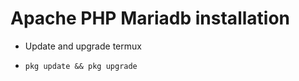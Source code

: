 # Apache PHP Mariadb installation 
- Update and upgrade termux
- ``` termux
  pkg update && pkg upgrade
  ```
